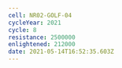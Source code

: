 ```yaml
---
cell: NR02-GOLF-04
cycleYear: 2021
cycle: 8
resistance: 2500000
enlightened: 212000
date: 2021-05-14T16:52:35.603Z
---
```

